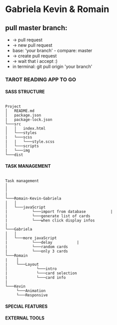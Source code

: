# Gabriela Kevin & Romain

## pull master branch:

- -> pull request
- -> new pull request
- base: 'your branch' - compare: master
- -> create pull request
- -> wait that i accept :)
- in terminal: git pull origin 'your branch'

### TAROT READING APP TO GO

#### SASS STRUCTURE

```

Project
│   README.md
│   package.json
|   package-lock.json
└───src
│   │   index.html
│   └───styles
|   └───scss
|   |   └───style.scss
│   └───scripts
|   └───img
└───dist
```

#### TASK MANAGEMENT

```

Task management
│
│
|
└───Romain-Kevin-Gabriela
│   │
│   └───javaScript
|           └───import from database           |
|           └───generate list of cards
|           └───when click display infos
|
└───Gabriela
│   │
│   └───more javaScript
|           └───delay           |
|           └───random cards
|           └───only 3 cards
└───Romain
|    │
|    └───Layout
│             └───intro
|             └───card selection
|             └───card info
|
└───Kevin
     └───Animation
     └───Responsive

```

#### SPECIAL FEATURES

#### EXTERNAL TOOLS
